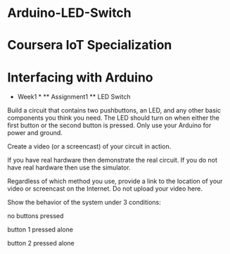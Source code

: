 # Arduino-LED-Switch
# Coursera IoT Specialization #
# Interfacing with Arduino # 
* Week1 *
** Assignment1 ** 
LED Switch

Build a circuit that contains two pushbuttons, an LED, and any other basic components you think you need. The LED should turn on when either the first button or the second button is pressed. Only use your Arduino for power and ground.

Create a video (or a screencast) of your circuit in action.

If you have real hardware then demonstrate the real circuit. If you do not have real hardware then use the simulator.

Regardless of which method you use, provide a link to the location of your video or screencast on the Internet. Do not upload your video here.

Show the behavior of the system under 3 conditions:

no buttons pressed

button 1 pressed alone

button 2 pressed alone
